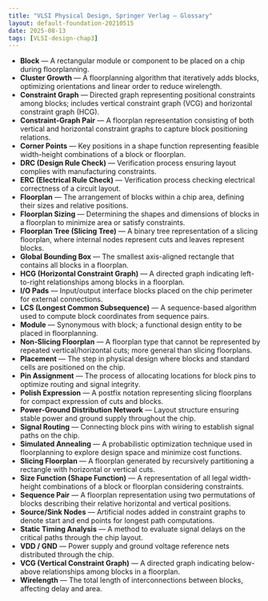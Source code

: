 ```yaml
---
title: "VLSI Physical Design, Springer Verlag — Glossary"
layout: default-foundation-20210515
date: 2025-08-13
tags: [VLSI-design-chap3]
---
```


- **Block** — A rectangular module or component to be placed on a chip during floorplanning.  
- **Cluster Growth** — A floorplanning algorithm that iteratively adds blocks, optimizing orientations and linear order to reduce wirelength.  
- **Constraint Graph** — Directed graph representing positional constraints among blocks; includes vertical constraint graph (VCG) and horizontal constraint graph (HCG).  
- **Constraint-Graph Pair** — A floorplan representation consisting of both vertical and horizontal constraint graphs to capture block positioning relations.  
- **Corner Points** — Key positions in a shape function representing feasible width-height combinations of a block or floorplan.  
- **DRC (Design Rule Check)** — Verification process ensuring layout complies with manufacturing constraints.  
- **ERC (Electrical Rule Check)** — Verification process checking electrical correctness of a circuit layout.  
- **Floorplan** — The arrangement of blocks within a chip area, defining their sizes and relative positions.  
- **Floorplan Sizing** — Determining the shapes and dimensions of blocks in a floorplan to minimize area or satisfy constraints.  
- **Floorplan Tree (Slicing Tree)** — A binary tree representation of a slicing floorplan, where internal nodes represent cuts and leaves represent blocks.  
- **Global Bounding Box** — The smallest axis-aligned rectangle that contains all blocks in a floorplan.  
- **HCG (Horizontal Constraint Graph)** — A directed graph indicating left-to-right relationships among blocks in a floorplan.  
- **I/O Pads** — Input/output interface blocks placed on the chip perimeter for external connections.  
- **LCS (Longest Common Subsequence)** — A sequence-based algorithm used to compute block coordinates from sequence pairs.  
- **Module** — Synonymous with block; a functional design entity to be placed in floorplanning.  
- **Non-Slicing Floorplan** — A floorplan type that cannot be represented by repeated vertical/horizontal cuts; more general than slicing floorplans.  
- **Placement** — The step in physical design where blocks and standard cells are positioned on the chip.  
- **Pin Assignment** — The process of allocating locations for block pins to optimize routing and signal integrity.  
- **Polish Expression** — A postfix notation representing slicing floorplans for compact expression of cuts and blocks.  
- **Power-Ground Distribution Network** — Layout structure ensuring stable power and ground supply throughout the chip.  
- **Signal Routing** — Connecting block pins with wiring to establish signal paths on the chip.  
- **Simulated Annealing** — A probabilistic optimization technique used in floorplanning to explore design space and minimize cost functions.  
- **Slicing Floorplan** — A floorplan generated by recursively partitioning a rectangle with horizontal or vertical cuts.  
- **Size Function (Shape Function)** — A representation of all legal width-height combinations of a block or floorplan considering constraints.  
- **Sequence Pair** — A floorplan representation using two permutations of blocks describing their relative horizontal and vertical positions.  
- **Source/Sink Nodes** — Artificial nodes added in constraint graphs to denote start and end points for longest path computations.  
- **Static Timing Analysis** — A method to evaluate signal delays on the critical paths through the chip layout.  
- **VDD / GND** — Power supply and ground voltage reference nets distributed through the chip.  
- **VCG (Vertical Constraint Graph)** — A directed graph indicating below-above relationships among blocks in a floorplan.  
- **Wirelength** — The total length of interconnections between blocks, affecting delay and area.

